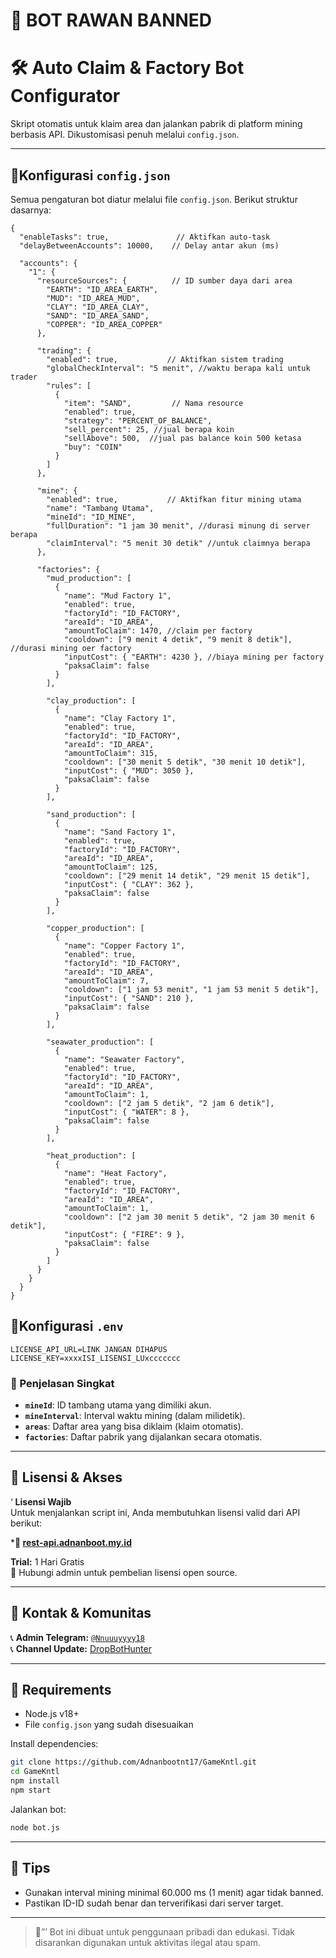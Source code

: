 # 📌 BOT RAWAN BANNED
#  🛠️ Auto Claim & Factory Bot Configurator

Skript otomatis untuk klaim area dan jalankan pabrik di platform mining berbasis API. Dikustomisasi penuh melalui `config.json`.

---

## 📁Konfigurasi `config.json`

Semua pengaturan bot diatur melalui file `config.json`. Berikut struktur dasarnya:

```jsonc
{
  "enableTasks": true,               // Aktifkan auto-task
  "delayBetweenAccounts": 10000,    // Delay antar akun (ms)

  "accounts": {
    "1": {
      "resourceSources": {          // ID sumber daya dari area
        "EARTH": "ID_AREA_EARTH",
        "MUD": "ID_AREA_MUD",
        "CLAY": "ID_AREA_CLAY",
        "SAND": "ID_AREA_SAND",
        "COPPER": "ID_AREA_COPPER"
      },

      "trading": {
        "enabled": true,           // Aktifkan sistem trading
        "globalCheckInterval": "5 menit", //waktu berapa kali untuk trader
        "rules": [
          {
            "item": "SAND",         // Nama resource
            "enabled": true,
            "strategy": "PERCENT_OF_BALANCE",
            "sell_percent": 25, //jual berapa koin
            "sellAbove": 500,  //jual pas balance koin 500 ketasa
            "buy": "COIN"
          }
        ]
      },

      "mine": {
        "enabled": true,           // Aktifkan fitur mining utama
        "name": "Tambang Utama",
        "mineId": "ID_MINE",
        "fullDuration": "1 jam 30 menit", //durasi minung di server berapa
        "claimInterval": "5 menit 30 detik" //untuk claimnya berapa 
      },

      "factories": {
        "mud_production": [
          {
            "name": "Mud Factory 1",
            "enabled": true,
            "factoryId": "ID_FACTORY",
            "areaId": "ID_AREA",
            "amountToClaim": 1470, //claim per factory
            "cooldown": ["9 menit 4 detik", "9 menit 8 detik"], //durasi mining oer factory
            "inputCost": { "EARTH": 4230 }, //biaya mining per factory
            "paksaClaim": false
          }
        ],

        "clay_production": [
          {
            "name": "Clay Factory 1",
            "enabled": true,
            "factoryId": "ID_FACTORY",
            "areaId": "ID_AREA",
            "amountToClaim": 315,
            "cooldown": ["30 menit 5 detik", "30 menit 10 detik"],
            "inputCost": { "MUD": 3050 },
            "paksaClaim": false
          }
        ],

        "sand_production": [
          {
            "name": "Sand Factory 1",
            "enabled": true,
            "factoryId": "ID_FACTORY",
            "areaId": "ID_AREA",
            "amountToClaim": 125,
            "cooldown": ["29 menit 14 detik", "29 menit 15 detik"],
            "inputCost": { "CLAY": 362 },
            "paksaClaim": false
          }
        ],

        "copper_production": [
          {
            "name": "Copper Factory 1",
            "enabled": true,
            "factoryId": "ID_FACTORY",
            "areaId": "ID_AREA",
            "amountToClaim": 7,
            "cooldown": ["1 jam 53 menit", "1 jam 53 menit 5 detik"],
            "inputCost": { "SAND": 210 },
            "paksaClaim": false
          }
        ],

        "seawater_production": [
          {
            "name": "Seawater Factory",
            "enabled": true,
            "factoryId": "ID_FACTORY",
            "areaId": "ID_AREA",
            "amountToClaim": 1,
            "cooldown": ["2 jam 5 detik", "2 jam 6 detik"],
            "inputCost": { "WATER": 8 },
            "paksaClaim": false
          }
        ],

        "heat_production": [
          {
            "name": "Heat Factory",
            "enabled": true,
            "factoryId": "ID_FACTORY",
            "areaId": "ID_AREA",
            "amountToClaim": 1,
            "cooldown": ["2 jam 30 menit 5 detik", "2 jam 30 menit 6 detik"],
            "inputCost": { "FIRE": 9 },
            "paksaClaim": false
          }
        ]
      }
    }
  }
}
```
## 📁Konfigurasi `.env`

``` .env
LICENSE_API_URL=LINK JANGAN DIHAPUS
LICENSE_KEY=xxxxISI_LISENSI_LUxccccccc
```

### 📃 Penjelasan Singkat
- **`mineId`**: ID tambang utama yang dimiliki akun.
- **`mineInterval`**: Interval waktu mining (dalam milidetik).
- **`areas`**: Daftar area yang bisa diklaim (klaim otomatis).
- **`factories`**: Daftar pabrik yang dijalankan secara otomatis.

---

## 📜 Lisensi & Akses

‘ **Lisensi Wajib**  
Untuk menjalankan script ini, Anda membutuhkan lisensi valid dari API berikut:

***📄 [rest-api.adnanboot.my.id](https://rest-api.adnanboot.my.id)**

 **Trial:** 1 Hari Gratis  
📜 Hubungi admin untuk pembelian lisensi open source.

---

## 📕 Kontak & Komunitas

📞 **Admin Telegram:** [`@Nnuuuyyyy18`](https://t.me/Nnuuuyyyy18)  
📞 **Channel Update:** [DropBotHunter](https://t.me/DropBotHunter)

---

## 📕 Requirements

- Node.js v18+
- File `config.json` yang sudah disesuaikan

Install dependencies:
```bash
git clone https://github.com/Adnanbootnt17/GameKntl.git
cd GameKntl
npm install
npm start
```

Jalankan bot:
```bash
node bot.js
```

---

## 📕 Tips
- Gunakan interval mining minimal 60.000 ms (1 menit) agar tidak banned.
- Pastikan ID-ID sudah benar dan terverifikasi dari server target.

---

> 🔐”’ Bot ini dibuat untuk penggunaan pribadi dan edukasi. Tidak disarankan digunakan untuk aktivitas ilegal atau spam.
